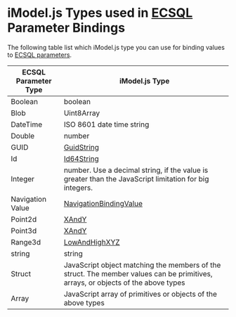 # iModel.js Types used in [ECSQL](./ECSQL.md) Parameter Bindings

The following table list which iModel.js type you can use for binding values to [ECSQL parameters](./ECSQL.md#ecsql-parameters).

ECSQL Parameter Type | iModel.js Type
------------- | ----------
Boolean       | boolean
Blob          | Uint8Array
DateTime      | ISO 8601 date time string
Double        | number
GUID          | [GuidString]($bentleyjs-core)
Id            | [Id64String]($bentleyjs-core)
Integer       | number. Use a decimal string, if the value is greater than the JavaScript limitation for big integers.
Navigation Value | [NavigationBindingValue]($common)
Point2d       | [XAndY]($geometry-core)
Point3d       | [XAndY]($geometry-core)
Range3d       | [LowAndHighXYZ]($geometry-core)
string        | string
Struct        | JavaScript object matching the members of the struct. The member values can be primitives, arrays, or objects of the above types
Array         | JavaScript array of primitives or objects of the above types
